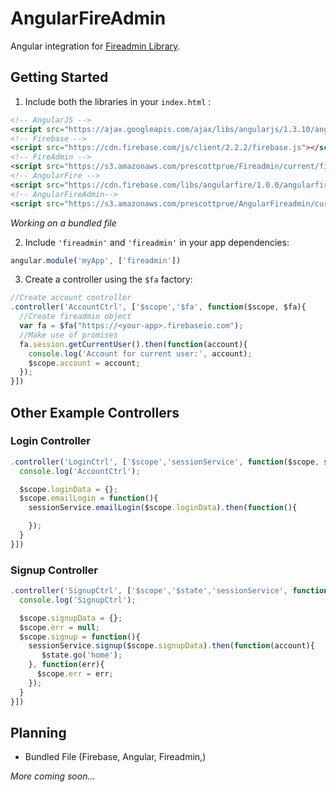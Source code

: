 # AngularFireAdmin

Angular integration for [Fireadmin Library](https://github.com/prescottprue/fireadmin).
## Getting Started
1. Include both the libraries in your `index.html` :

  ```html
  <!-- AngularJS -->
  <script src="https://ajax.googleapis.com/ajax/libs/angularjs/1.3.10/angular.min.js"></script>
  <!-- Firebase -->
  <script src="https://cdn.firebase.com/js/client/2.2.2/firebase.js"></script>
  <!-- FireAdmin -->
  <script src="https://s3.amazonaws.com/prescottprue/Fireadmin/current/fireadmin.min.js"></script>
  <!-- AngularFire -->
  <script src="https://cdn.firebase.com/libs/angularfire/1.0.0/angularfire.min.js"></script>
  <!-- AngularFireAdmin-->
  <script src="https://s3.amazonaws.com/prescottprue/AngularFireadmin/current/angularfireadmin.min.js"></script>

  ```
  *Working on a bundled file*

2. Include `'fireadmin'` and `'fireadmin'` in your app dependencies:
  ```javascript
  angular.module('myApp', ['fireadmin'])
  ```
3. Create a controller using the `$fa` factory:

  ```javascript
  //Create account controller
  .controller('AccountCtrl', ['$scope','$fa', function($scope, $fa){
    //Create fireadmin object
    var fa = $fa("https://<your-app>.firebaseio.com");
    //Make use of promises
    fa.session.getCurrentUser().then(function(account){
      console.log('Account for current user:', account);
      $scope.account = account;
    });
  }])
  ```

## Other Example Controllers

### Login Controller
  ```javascript
  .controller('LoginCtrl', ['$scope','sessionService', function($scope, sessionService){
    console.log('AccountCtrl');

    $scope.loginData = {};
    $scope.emailLogin = function(){
      sessionService.emailLogin($scope.loginData).then(function(){

      });
    }
  }])
  ```
### Signup Controller
  ```javascript
  .controller('SignupCtrl', ['$scope','$state','sessionService', function($scope, $state, sessionService){
    console.log('SignupCtrl');

    $scope.signupData = {};
    $scope.err = null;
    $scope.signup = function(){
      sessionService.signup($scope.signupData).then(function(account){
         $state.go('home');
      }, function(err){
        $scope.err = err;
      });
    }
  }])
  ```
## Planning

* Bundled File (Firebase, Angular, Fireadmin,)


*More coming soon...*
